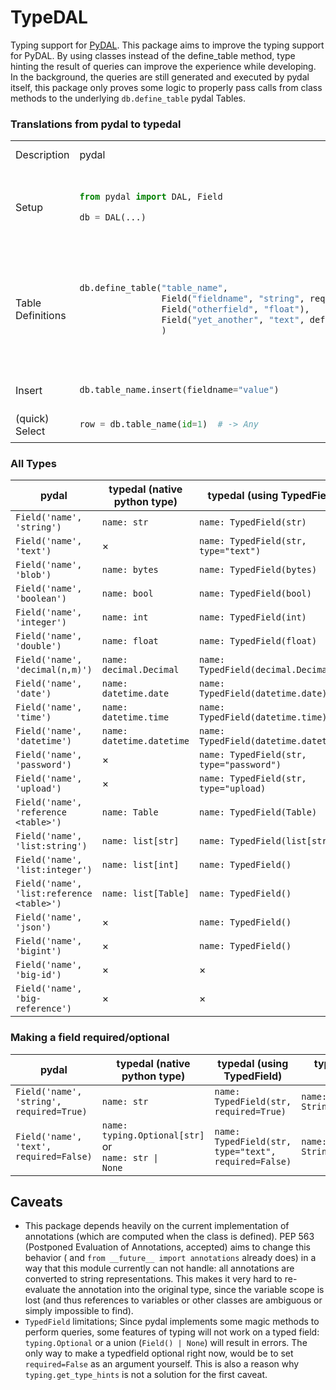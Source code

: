 # TypeDAL

Typing support for [PyDAL](http://web2py.com/books/default/chapter/29/6).
This package aims to improve the typing support for PyDAL. By using classes instead of the define_table method,
type hinting the result of queries can improve the experience while developing. In the background, the queries are still
generated and executed by pydal itself, this package only proves some logic to properly pass calls from class methods to
the underlying `db.define_table` pydal Tables.

### Translations from pydal to typedal

<table>
<tr>
<td>Description</td>
<td> pydal </td> <td> pydal alternative </td> <td> typedal </td> <td> typedal alternative(s) </td> <td> ... </td>
</tr>
<tr>
<tr>
<td>Setup</td>
<td>

```python
from pydal import DAL, Field

db = DAL(...)
```

</td>

<td></td>
<td>

```python
from typedal import TypeDAL, TypedTable, TypedField
from typedal.fields import TextField
from typing import Optional

db = TypeDAL(...)
```

</td>

</tr>
<tr>
<td>Table Definitions</td>
<td>

```python
db.define_table("table_name",
                Field("fieldname", "string", required=True),
                Field("otherfield", "float"),
                Field("yet_another", "text", default="Something")
                )
```

</td>
<td>
</td>

<td>

```python
@db.define
class TableName(TypedTable):
    fieldname: str
    otherfield: float | None
    yet_another: TypedField(str, type="text", default="something", required=False)
```

</td>

<td>

```python
import typing


class TableName(TypedTable):
    fieldname: str
    otherfield: typing.Optional[float]
    yet_another: TextField(default="something", required=False)


db.define(TableName)
```

</td>
</tr>

<tr>
<td>Insert</td>

<td>

```python
db.table_name.insert(fieldname="value")
```

</td>

<td></td>

<td>

```python
db.table_name.insert(fieldname="value")
```

<td>

```python
TableName.insert(fieldname="value")
```

</td>
</tr>

<tr>
<td>(quick) Select</td>


<td>

```python
row = db.table_name(id=1)  # -> Any
```

</td>

<td></td>

<td>

```python
row: TableName = db.table_name(id=1)  # -> TableName
```

<td>

```python
row = TableName(id=1)  # -> TableName
```

</td>


</tr>

</table>


<!-- 
<td>

```python

```

</td>

<td></td>

<td>

<td>

```python

```

</td>
</tr>
-->

### All Types

| pydal                                     | typedal (native python type) | typedal (using TypedField)               | typedal (using specific Field)      |
|-------------------------------------------|------------------------------|------------------------------------------|-------------------------------------|
| `Field('name', 'string')`                 | `name: str`                  | `name: TypedField(str)`                  | `name: StringField()`               |
| `Field('name', 'text')`                   | ×                            | `name: TypedField(str, type="text")`     | `name: TextField()`                 |
| `Field('name', 'blob')`                   | `name: bytes`                | `name: TypedField(bytes)`                | `name: BlobField()`                 |
| `Field('name', 'boolean')`                | `name: bool`                 | `name: TypedField(bool)`                 | `name: BooleanField()`              |
| `Field('name', 'integer')`                | `name: int`                  | `name: TypedField(int)`                  | `name: IntegerField()`              |
| `Field('name', 'double')`                 | `name: float`                | `name: TypedField(float)`                | `name: DoubleField()`               |
| `Field('name', 'decimal(n,m)')`           | `name: decimal.Decimal`      | `name: TypedField(decimal.Decimal)`      | `name: DecimalField(n=n, m=m)`      |
| `Field('name', 'date')`                   | `name: datetime.date`        | `name: TypedField(datetime.date)`        | `name: DateField()`                 |
| `Field('name', 'time')`                   | `name: datetime.time`        | `name: TypedField(datetime.time)`        | `name: TimeField()`                 |
| `Field('name', 'datetime')`               | `name: datetime.datetime`    | `name: TypedField(datetime.datetime)`    | `name: DatetimeField()`             |
| `Field('name', 'password')`               | ×                            | `name: TypedField(str, type="password")` | `name: PasswordField()`             |
| `Field('name', 'upload')`                 | ×                            | `name: TypedField(str, type="upload)`    | `name: UploadField()`               |
| `Field('name', 'reference <table>')`      | `name: Table`                | `name: TypedField(Table)`                | `name: ReferenceField('table')`     |
| `Field('name', 'list:string')`            | `name: list[str]`            | `name: TypedField(list[str])`            | `name: ListStringField()`           |
| `Field('name', 'list:integer')`           | `name: list[int]`            | `name: TypedField()`                     | `name: ListIntegerField()`          |
| `Field('name', 'list:reference <table>')` | `name: list[Table]`          | `name: TypedField()`                     | `name: ListReferenceField('table')` |
| `Field('name', 'json')`                   | ×                            | `name: TypedField()`                     | `name: JSONField()`                 |
| `Field('name', 'bigint')`                 | ×                            | `name: TypedField()`                     | `name: BigintField()`               |
| `Field('name', 'big-id')`                 | ×                            | ×                                        | ×                                   |
| `Field('name', 'big-reference')`          | ×                            | ×                                        | ×                                   |

### Making a field required/optional

| pydal                                    | typedal (native python type)                                              | typedal (using TypedField)                           | typedal (using specific Field)      |
|------------------------------------------|---------------------------------------------------------------------------|------------------------------------------------------|-------------------------------------|
| `Field('name', 'string', required=True)` | `name: str`                                                               | `name: TypedField(str, required=True)`               | `name: StringField(required=True)`  |
| `Field('name', 'text', required=False)`  | `name: typing.Optional[str]` or  <br/> <code>name: str &#124; None</code> | `name: TypedField(str, type="text", required=False)` | `name: StringField(required=False)` |

## Caveats

- This package depends heavily on the current implementation of annotations (which are computed when the class is
  defined). PEP 563 (Postponed Evaluation of Annotations, accepted) aims to change this behavior (
  and `from __future__ import annotations` already does) in a way that this module currently can not handle: all
  annotations are converted to string representations. This makes it very hard to re-evaluate the annotation into the
  original type, since the variable scope is lost (and thus references to variables or other classes are ambiguous or
  simply impossible to find).
- `TypedField` limitations; Since pydal implements some magic methods to perform queries, some features of typing will
  not work on a typed field: `typing.Optional` or a union (`Field() | None`) will result in errors. The only way to make
  a typedfield optional right now, would be to set `required=False` as an argument yourself. This is also a reason
  why `typing.get_type_hints` is not a solution for the first caveat.